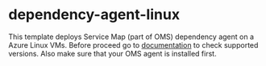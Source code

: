 # dependency-agent-linux

This template deploys Service Map (part of OMS) dependency agent on a Azure Linux VMs. Before proceed go to [documentation](https://docs.microsoft.com/en-us/azure/operations-management-suite/operations-management-suite-service-map-configure) to check supported versions. Also make sure that your OMS agent is installed first.
